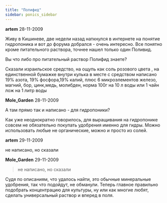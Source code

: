 ```yaml
---
title: "Полифид"
sidebar: ponics_sidebar
---
```


**artem** 28-11-2009

Живу в Кишиневе, две недели назад наткнулся в интернете на понятие гидропоника и вот до форума добрался - очень интересно. Все понятно кроме питательного раствора, точнее нашел только один Поливид. 

Вы что либо про питательный раствор Полифид знаете?

Сказали израильское средство, на ощупь как соль розового цвета , на единственной бумажке внутри кулька в месте с средством написано 19% азота, 19% фосфора,19% калий, плюс 6 микроэлементов железо, магний, бор, цинк,медь, молибден, норма 100г на 10 л воды или 1 чайн лож на 1 литр воды


**Mole_Garden** 28-11-2009

А там прямо так и написано - для гидропоники?

Как уже неоднократно говорилось, для выращивания на гидропонике совсем не обязательно покупать удобрения именно для гидры. Можно использовать любые не органические, можно и просто из солей.


**artem** 29-11-2009

не написано, но сказали



**Mole_Garden** 29-11-2009

> не написано, но сказали

Судя по описаниям, что удалось найти, это обычные минеральные удобрения, так что подойдут, не обманули. Теперь главное правильно подобрать концентрацию для культуры, ну или как многие любят, сделать универсальный раствор и вперед в поля. 


